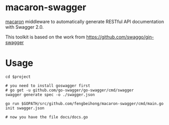 # macaron-swagger

[macaron](https://github.com/go-macaron/macaron) middleware to automatically generate RESTful API documentation with Swagger 2.0.

This toolkit is based on the work from https://github.com/swaggo/gin-swagger


# Usage

```
cd $project

# you need to install goswagger first
# go get -u github.com/go-swagger/go-swagger/cmd/swagger
swagger generate spec -o ./swagger.json

go run $GOPATH/src/github.com/fengbeihong/macaron-swagger/cmd/main.go init swagger.json

# now you have the file docs/docs.go
```
